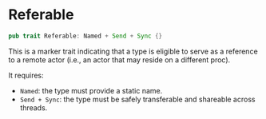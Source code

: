 # Referable

```rust
pub trait Referable: Named + Send + Sync {}
```
This is a marker trait indicating that a type is eligible to serve as a reference to a remote actor (i.e., an actor that may reside on a different proc).

It requires:
- `Named`: the type must provide a static name.
- `Send + Sync`: the type must be safely transferable and shareable across threads.
